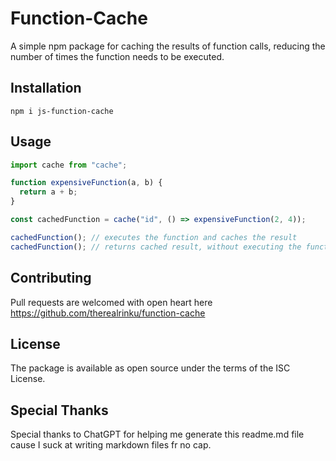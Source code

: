 # Function-Cache

A simple npm package for caching the results of function calls, reducing the number of times the function needs to be executed.

## Installation

`npm i js-function-cache`

## Usage

```javascript
import cache from "cache";

function expensiveFunction(a, b) {
  return a + b;
}

const cachedFunction = cache("id", () => expensiveFunction(2, 4));

cachedFunction(); // executes the function and caches the result
cachedFunction(); // returns cached result, without executing the function again
```

## Contributing

Pull requests are welcomed with open heart here
https://github.com/therealrinku/function-cache

## License

The package is available as open source under the terms of the ISC License.

## Special Thanks

Special thanks to ChatGPT for helping me generate this readme.md file cause I suck at writing markdown files fr no cap.
